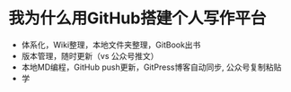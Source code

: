 # 我为什么用GitHub搭建个人写作平台
- 体系化，Wiki整理，本地文件夹整理，GitBook出书
- 版本管理，随时更新（vs 公众号推文）
- 本地MD编程，GitHub push更新，GitPress博客自动同步, 公众号复制粘贴
- 学